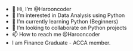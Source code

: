 - 👋 Hi, I’m @Harooncoder
- 👀 I’m interested in Data Analysis using Python
- 🌱 I’m currently learning Python (Beginners)
- 💞️ I’m looking to collaborate on Python projects
- 📫 How to reach me @Harooncoder
- I am Finance Graduate - ACCA member.
<!---
Harooncoder/Harooncoder is a ✨ special ✨ repository because its `README.md` (this file) appears on your GitHub profile.
You can click the Preview link to take a look at your changes.
--->

